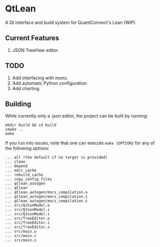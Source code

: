 # QtLean
A Qt interface and build system for QuantConnect's Lean (WIP).

Current Features
-----------------
1. JSON TreeView editor.

TODO
----
1. Add interfacing with mono.
2. Add automatic Python configuration.
3. Add charting.

Building
--------
While currently only a .json editor, the project can be built by running:
```shell
mkdir build && cd build
cmake ..
make

```

If you run into issues, note that one can execute `make {OPTION}` for any of the following options:
```
... all (the default if no target is provided)
... clean
... depend
... edit_cache
... rebuild_cache
... copy_config_files
... qtlean_autogen
... qtlean
... qtlean_autogen/mocs_compilation.o
... qtlean_autogen/mocs_compilation.i
... qtlean_autogen/mocs_compilation.s
... src/QJsonModel.o
... src/QJsonModel.i
... src/QJsonModel.s
... src/TreeEditor.o
... src/TreeEditor.i
... src/TreeEditor.s
... src/main.o
... src/main.i
... src/main.s
```